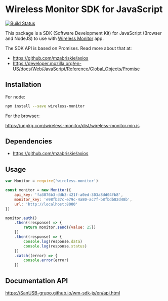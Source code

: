 # Wireless Monitor SDK for JavaScript

[![Build Status](https://travis-ci.org/SanUSB-grupo/wm-sdk-js.svg?branch=master)](https://travis-ci.org/SanUSB-grupo/wm-sdk-js)

This package is a SDK (Software Development Kit) for JavaScript
(Browser and NodeJS) to use with
[Wireless Monitor](https://github.com/SanUSB-grupo/wireless-monitor/) app.

The SDK API is based on Promises. Read more about that at:

* <https://github.com/mzabriskie/axios>
* <https://developer.mozilla.org/en-US/docs/Web/JavaScript/Reference/Global_Objects/Promise>

## Installation

For node:

```bash
npm install --save wireless-monitor
```

For the browser:

<https://unpkg.com/wireless-monitor/dist/wireless-monitor.min.js>

## Dependencies

* <https://github.com/mzabriskie/axios>

## Usage

```js
var Monitor = require('wireless-monitor')

const monitor = new Monitor({
    api_key: 'fa3076b3-ddb3-421f-a0ed-303a8dd04fb8',
    monitor_key: 'e98fb37c-e79c-4a80-ac7f-b8fbdb82d48b',
    url: 'http://localhost:8000'
})

monitor.auth()
    .then((response) => {
        return monitor.send({value: 25})
    })
    .then((response) => {
        console.log(response.data)
        console.log(response.status)
    })
    .catch((error) => {
        console.error(error)
    })
```

## Documentation API

<https://SanUSB-grupo.github.io/wm-sdk-js/en/api.html>
